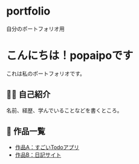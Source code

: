 # portfolio
自分のポートフォリオ用
<!DOCTYPE html> <!-- これはHTMLですよ、っていう宣言 -->
<html lang="ja"> <!-- ページの始まり。日本語のページ -->
<head>
  <meta charset="UTF-8"> <!-- 日本語を正しく表示するための設定 -->
  <meta name="viewport" content="width=device-width, initial-scale=1.0">
  <link rel="stylesheet" href="style.css">
  <title>popaipoのポートフォリオ</title> <!-- タブに表示されるタイトル -->
</head>
<body>
  <h1>こんにちは！popaipoです</h1> <!-- 一番大きな見出し -->
  <p>これは私のポートフォリオです。</p> <!-- 説明の文章 -->

  <h2>🧑‍💻 自己紹介</h2> <!-- セクションの見出し -->
  <p>名前、経歴、学んでいることなどを書くところ。</p>

  <h2>📂 作品一覧</h2>
  <ul> <!-- 箇条書き -->
    <li><a href="https://example.com/todo-app" target="_blank">作品A：すごいTodoアプリ</a></li>
  <li><a href="https://example.com/diary" target="_blank">作品B：日記サイト</a></li>
</ul>
</body>
</html>
